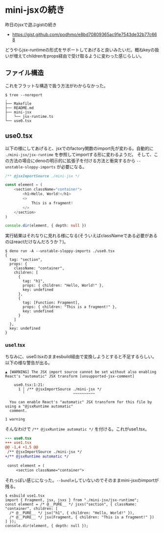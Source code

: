 # mini-jsxの続き

昨日のjsxで遊ぶgistの続き

- https://gist.github.com/podhmo/e8bd70809365ac91e7543de32b77c668

どうやらjsx-runtimeの形式をサポートしてあげると良いみたいだ。概ねkeyの扱いが増えてchildrenをprops経由で受け取るように変わった感じらしい。

## ファイル構造

これをフラットな構造で扱う方法がわからなかった。

```console
$ tree --noreport
.
├── Makefile
├── README.md
├── mini-jsx
│   └── jsx-runtime.ts
└── use0.tsx
```

## use0.tsx

以下の様にしてあげると、jsxでのfactory関数のimport先が変わる。自動的に `./mini-jsx/jsx-runtime` を参照してimportする形に変わるようだ。
そして、この方法の場合にdenoの明示的に拡張子を付ける方法と衝突するから `--unstable-sloppy-imports` が必要になる。

```ts
/** @jsxImportSource ./mini-jsx */

const element = (
    <section className="container">
        <h1>Hello, World!</h1>
        <>
            This is a fragment!
        </>
    </section>
)

console.dir(element, { depth: null })
```

実行結果はそれなりに見れる様になる(そういえばclassNameである必要があるのはreactだけなんだろうか？)。

```console
$ deno run -A --unstable-sloppy-imports ./use0.tsx
{
  tag: "section",
  props: {
    className: "container",
    children: [
      {
        tag: "h1",
        props: { children: "Hello, World!" },
        key: undefined
      },
      {
        tag: [Function: Fragment],
        props: { children: "This is a fragment!" },
        key: undefined
      }
    ]
  },
  key: undefined
}
```

### use1.tsx

ちなみに、use0.tsxのままesbuild経由で変換しようとすると不足するらしい。以下の様な警告が出る。

```console
▲ [WARNING] The JSX import source cannot be set without also enabling React's "automatic" JSX transform [unsupported-jsx-comment]

    use0.tsx:1:21:
      1 │ /** @jsxImportSource ./mini-jsx */
        ╵                      ~~~~~~~~~~

  You can enable React's "automatic" JSX transform for this file by using a "@jsxRuntime automatic"
  comment.

1 warning
```

そんなわけで `/** @jsxRuntime automatic */` を付ける。これがuse1.tsx。

```diff
--- use0.tsx
+++ use1.tsx
@@ -1,4 +1,5 @@
 /** @jsxImportSource ./mini-jsx */
+/** @jsxRuntime automatic */
 
 const element = (
     <section className="container">
```

それっぽい感じになった。`--bundle`していないのでそのままmini-jsxのimportが残る。

```console
$ esbuild use1.tsx
import { Fragment, jsx, jsxs } from "./mini-jsx/jsx-runtime";
const element = /* @__PURE__ */ jsxs("section", { className: "container", children: [
  /* @__PURE__ */ jsx("h1", { children: "Hello, World!" }),
  /* @__PURE__ */ jsx(Fragment, { children: "This is a fragment!" })
] });
console.dir(element, { depth: null });
```



## 